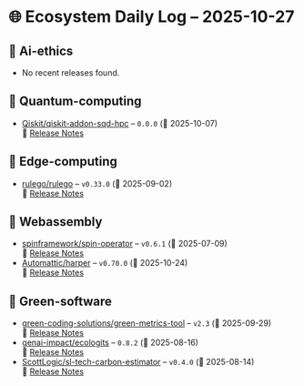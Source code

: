 # 🌐 Ecosystem Daily Log – 2025-10-27

## 🔹 Ai-ethics
- No recent releases found.

## 🔹 Quantum-computing
- [Qiskit/qiskit-addon-sqd-hpc](https://github.com/Qiskit/qiskit-addon-sqd-hpc/releases/tag/0.0.0) – `0.0.0` (📅 2025-10-07)  
  🔗 [Release Notes](https://github.com/Qiskit/qiskit-addon-sqd-hpc/releases/tag/0.0.0)

## 🔹 Edge-computing
- [rulego/rulego](https://github.com/rulego/rulego/releases/tag/v0.33.0) – `v0.33.0` (📅 2025-09-02)  
  🔗 [Release Notes](https://github.com/rulego/rulego/releases/tag/v0.33.0)

## 🔹 Webassembly
- [spinframework/spin-operator](https://github.com/spinframework/spin-operator/releases/tag/v0.6.1) – `v0.6.1` (📅 2025-07-09)  
  🔗 [Release Notes](https://github.com/spinframework/spin-operator/releases/tag/v0.6.1)
- [Automattic/harper](https://github.com/Automattic/harper/releases/tag/v0.70.0) – `v0.70.0` (📅 2025-10-24)  
  🔗 [Release Notes](https://github.com/Automattic/harper/releases/tag/v0.70.0)

## 🔹 Green-software
- [green-coding-solutions/green-metrics-tool](https://github.com/green-coding-solutions/green-metrics-tool/releases/tag/v2.3) – `v2.3` (📅 2025-09-29)  
  🔗 [Release Notes](https://github.com/green-coding-solutions/green-metrics-tool/releases/tag/v2.3)
- [genai-impact/ecologits](https://github.com/genai-impact/ecologits/releases/tag/0.8.2) – `0.8.2` (📅 2025-08-16)  
  🔗 [Release Notes](https://github.com/genai-impact/ecologits/releases/tag/0.8.2)
- [ScottLogic/sl-tech-carbon-estimator](https://github.com/ScottLogic/sl-tech-carbon-estimator/releases/tag/v0.4.0) – `v0.4.0` (📅 2025-08-14)  
  🔗 [Release Notes](https://github.com/ScottLogic/sl-tech-carbon-estimator/releases/tag/v0.4.0)